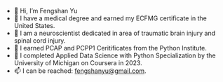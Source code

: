 - 👋 Hi, I’m Fengshan Yu 
- 👀 I have a medical degree and earned my ECFMG certificate in the United States.
- 👀 I am a neuroscientist dedicated in area of traumatic brain injury and spinal cord injury.
- 🌱 I earned PCAP and PCPP1 Ceritificates from the Python Institute.
- 💞️ I completed Applied Data Science with Python Specialization by the University of Michigan on Coursera in 2023.
- 📫 I can be reached: fengshanyu@gmail.com.

<!---
fengshan3618/fengshan3618 is a ✨ special ✨ repository because its `README.md` (this file) appears on your GitHub profile.

